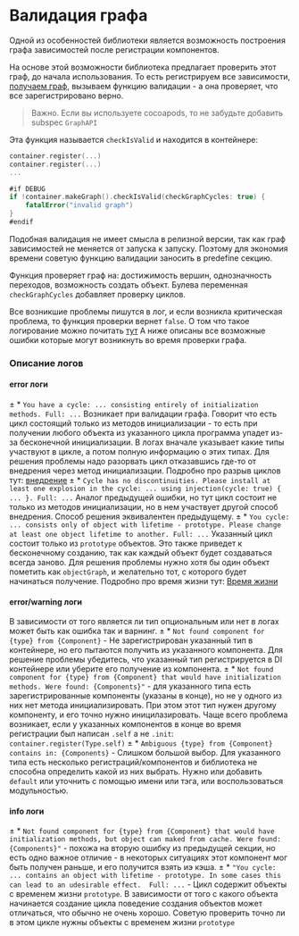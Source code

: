 # Валидация графа
Одной из особенностей библиотеки является возможность построения графа зависимостей после регистрации компонентов. 

На основе этой возможности библиотека предлагает проверить этот граф, до начала использования. То есть регистрируем все зависимости, [получаем граф](get_graph.md), вызываем функцию валидации - а она проверяет, что все зарегистрировано верно.

> Важно. Если вы используете cocoapods, то не забудьте добавить subspec `GraphAPI` 

Эта функция называется `checkIsValid` и находится в контейнере:
```Swift
container.register(...)
container.register(...)
...

#if DEBUG
if !container.makeGraph().checkIsValid(checkGraphCycles: true) {
    fatalError("invalid graph")
}
#endif
```
Подобная валидация не имеет смысла в релизной версии, так как граф зависимостей не меняется от запуска к запуску. Поэтому для экономия времени советую функцию валидации заносить в predefine секцию.

Функция проверяет граф на: достижимость вершин, однозначность переходов, возможность создать объект. Булева переменная `checkGraphCycles` добавляет проверку циклов. 

Все возникшие проблемы пишутся в лог, и если возникла критическая проблема, то функция проверки вернет `false`. О том что такое логирование можно почитать [тут](logs.md) А ниже описаны все возможные ошибки которые могут возникнуть во время проверки графа.

### Описание логов
#### error логи



± * `You have a cycle: ... consisting entirely of initialization methods. Full: ...` Возникает при валидации графа. Говорит что есть цикл состоящий только из методов инициализации - то есть при получении любого объекта из указанного цикла программа упадет из-за бесконечной инициализации. В логах вначале указывает какие типы участвуют в цикле, а потом полную информацию о этих типах. Для решения проблемы надо разорвать цикл отказавшись где-то от внедрения через метод инициализации. Подробно про разрыв циклов тут: [внедрение](injection.md#Внедрение-через-свойства)
± * `Cycle has no discontinuities. Please install at least one explosion in the cycle: ... using injection(cycle: true) { ... }. Full: ...` Аналог предыдущей ошибки, но тут цикл состоит не только из методов инициализации, но в нем участвует другой способ внедрения. Способ решения эквивалентен предыдущему.
± * `You cycle: ... consists only of object with lifetime - prototype. Please change at least one object lifetime to another. Full: ...`  Указанный цикл состоит только из `prototype` объектов. Это также приведет к бесконечному созданию, так как каждый объект будет создаваться всегда заново. Для решения проблемы нужно хотя бы один объект пометить как `objectGraph`, и желательно тот, с которого будет начинаться получение. Подробно про время жизни тут: [Время жизни](scope_and_lifetime.md)

#### error/warning логи

В зависимости от того является ли тип опциональным или нет в логах может быть как ошибка так и варнинг.
± * `Not found component for {type} from {Component}` - Не зарегистрирован указанный тип в контейнере, но его пытаются получить из указанного компонента. Для решение проблемы убедитесь, что указанный тип регистрируется в DI контейнере или уберите его получение из компонента.
± * `Not found component for {type} from {Component} that would have initialization methods. Were found: {Components}"` - для указанного типа есть зарегистрированные компоненты (указаны в конце), но не у одного из них нет метода инициализировать. При этом этот тип нужен другому компоненту, и его точно нужно иницилазировать. Чаще всего проблема возникает, если у указанных компонентов в конце во время регистрации был написан `.self` а не `.init`:  `container.register(Type.self)`
± * `Ambiguous {type} from {Component} contains in: {Components}` - Слишком большой выбор. Для указанного типа есть несколько регистраций/компонентов и библиотека не способна определить какой из них выбрать. Нужно или добавить `default` или уточнить с помощью имени или тэга, или воспользоваться модульностью. 

#### info логи
± * `Not found component for {type} from {Component} that would have initialization methods, but object can maked from cache. Were found: {Components}"` - похожа на вторую ошибку из предыдущей секции, но есть одно важное отличие - в некоторых ситуациях этот компонент мог быть получен раньше, и его получится взять иэ кэша.
± * `"You cycle: ... contains an object with lifetime - prototype. In some cases this can lead to an udesirable effect.  Full: ...` - Цикл содержит объекты с временем жизни `prototype`. В зависимости от того с какого объекта начинается создание цикла поведение создания объектов может отличаться, что обычно не очень хорошо. Советую проверить точно ли в этом цикле нужны объекты с временем жизни `prototype`
